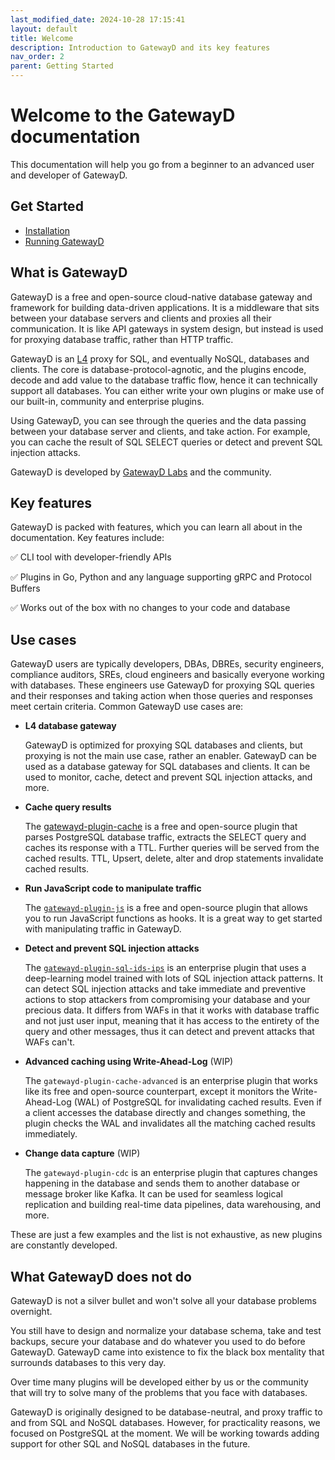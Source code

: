 ```yaml
---
last_modified_date: 2024-10-28 17:15:41
layout: default
title: Welcome
description: Introduction to GatewayD and its key features
nav_order: 2
parent: Getting Started
---
```


# Welcome to the GatewayD documentation

This documentation will help you go from a beginner to an advanced user and developer of GatewayD.

## Get Started

- [Installation](/getting-started/installation)
- [Running GatewayD](/getting-started/running-gatewayd)

## What is GatewayD

GatewayD is a free and open-source cloud-native database gateway and framework for building data-driven applications. It is a middleware that sits between your database servers and clients and proxies all their communication. It is like API gateways in system design, but instead is used for proxying database traffic, rather than HTTP traffic.

GatewayD is an [L4](https://en.wikipedia.org/wiki/Transport_layer) proxy for SQL, and eventually NoSQL, databases and clients. The core is database-protocol-agnotic, and the plugins encode, decode and add value to the database traffic flow, hence it can technically support all databases. You can either write your own plugins or make use of our built-in, community and enterprise plugins.

Using GatewayD, you can see through the queries and the data passing between your database server and clients, and take action. For example, you can cache the result of SQL SELECT queries or detect and prevent SQL injection attacks.

GatewayD is developed by [GatewayD Labs](https://gatewayd.io) and the community.

## Key features

GatewayD is packed with features, which you can learn all about in the documentation. Key features include:

✅ CLI tool with developer-friendly APIs

✅ Plugins in Go, Python and any language supporting gRPC and Protocol Buffers

✅ Works out of the box with no changes to your code and database

## Use cases

GatewayD users are typically developers, DBAs, DBREs, security engineers, compliance auditors, SREs, cloud engineers and basically everyone working with databases. These engineers use GatewayD for proxying SQL queries and their responses and taking action when those queries and responses meet certain criteria. Common GatewayD use cases are:

- **L4 database gateway**

    GatewayD is optimized for proxying SQL databases and clients, but proxying is not the main use case, rather an enabler. GatewayD can be used as a database gateway for SQL databases and clients. It can be used to monitor, cache, detect and prevent SQL injection attacks, and more.

- **Cache query results**

    The [gatewayd-plugin-cache](/plugins/gatewayd-plugin-cache) is a free and open-source plugin that parses PostgreSQL database traffic, extracts the SELECT query and caches its response with a TTL. Further queries will be served from the cached results. TTL, Upsert, delete, alter and drop statements invalidate cached results.

- **Run JavaScript code to manipulate traffic**

    The [`gatewayd-plugin-js`](/plugins/gatewayd-plugin-js) is a free and open-source plugin that allows you to run JavaScript functions as hooks. It is a great way to get started with manipulating traffic in GatewayD.

- **Detect and prevent SQL injection attacks**

    The [`gatewayd-plugin-sql-ids-ips`](/plugins/gatewayd-plugin-sql-ids-ips) is an enterprise plugin that uses a deep-learning model trained with lots of SQL injection attack patterns. It can detect SQL injection attacks and take immediate and preventive actions to stop attackers from compromising your database and your precious data. It differs from WAFs in that it works with database traffic and not just user input, meaning that it has access to the entirety of the query and other messages, thus it can detect and prevent attacks that WAFs can't.

- **Advanced caching using Write-Ahead-Log** (WIP)

    The `gatewayd-plugin-cache-advanced` is an enterprise plugin that works like its free and open-source counterpart, except it monitors the Write-Ahead-Log (WAL) of PostgreSQL for invalidating cached results. Even if a client accesses the database directly and changes something, the plugin checks the WAL and invalidates all the matching cached results immediately.

- **Change data capture** (WIP)

    The `gatewayd-plugin-cdc` is an enterprise plugin that captures changes happening in the database and sends them to another database or message broker like Kafka. It can be used for seamless logical replication and building real-time data pipelines, data warehousing, and more.

These are just a few examples and the list is not exhaustive, as new plugins are constantly developed.

## What GatewayD does not do

GatewayD is not a silver bullet and won't solve all your database problems overnight.

You still have to design and normalize your database schema, take and test backups, secure your database and do whatever you used to do before GatewayD. GatewayD came into existence to fix the black box mentality that surrounds databases to this very day.

Over time many plugins will be developed either by us or the community that will try to solve many of the problems that you face with databases.

GatewayD is originally designed to be database-neutral, and proxy traffic to and from SQL and NoSQL databases. However, for practicality reasons, we focused on PostgreSQL at the moment. We will be working towards adding support for other SQL and NoSQL databases in the future.
